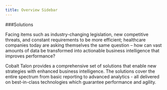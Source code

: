 ```yaml
---
title: Overview Sidebar
---
```


###Solutions

Facing items such as industry-changing legislation, new competitive threats, and constant requirements to be more efficient; healthcare companies today are asking themselves the same question – how can vast amounts of data be transformed into actionable business intelligence that improves performance?  

Cobalt Talon provides a comprehensive set of solutions that enable new strategies with enhanced business intelligence. The solutions cover the entire spectrum from basic reporting to advanced analytics - all delivered on best-in-class technologies which guarantee performance and agility.
